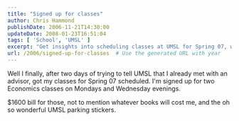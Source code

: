```yaml
---
title: "Signed up for classes"
author: Chris Hammond
publishDate: 2006-11-21T14:30:00
updateDate: 2008-01-23T16:51:04
tags: [ 'School', 'UMSL' ]
excerpt: "Get insights into scheduling classes at UMSL for Spring 07, with details on Economics classes, costs, and UMSL parking stickers. Explore more here!"
url: /2006/signed-up-for-classes  # Use the generated URL with year
---
```

<P>Well I finally, after two days of trying to tell UMSL that I already met with an advisor, got my classes for Spring 07 scheduled. I'm signed up for two Economics classes on Mondays and Wednesday evenings.</P> <P>$1600 bill for those, not to mention whatever books will cost me, and the oh so wonderful UMSL parking stickers.</P>

